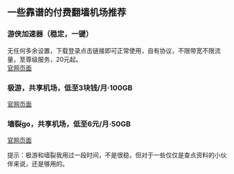## 一些靠谱的付费翻墙机场推荐
### 游侠加速器（稳定，一键）
无任何多余设置，下载登录点击链接即可正常使用，自有协议，不限带宽不限流量，至尊级服务，20元起。  
[官网页面](http://yd.sjlhcs.com/share.html?channel=tg-10003)

### 极游，共享机场，低至3块钱/月·100GB
[官网页面](https://dwz.cn/ACC2dda1)

### 墙裂go，共享机场，低至6元/月·50GB
[官网页面](https://dwz.cn/Z3rDuTXG)
  
  
提示：极游和墙裂我用过一段时间，不是很稳，但对于一些仅仅是查点资料的小伙伴来说，还是够用的。
